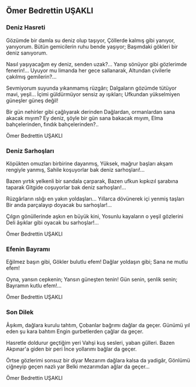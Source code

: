 ## Ömer Bedrettin UŞAKLI

### Deniz Hasreti

Gözümde bir damla su deniz olup taşıyor,
Çöllerde kalmış gibi yanıyor, yanıyorum.
Bütün gemicilerin ruhu bende yaşıyor;
Başımdaki gökleri bir deniz sanıyorum.

Nasıl yaşıyacağım ey deniz, senden uzak?...
Yanıp sönüyor gibi gözlerimde fenerin!...
Uyuyor mu limanda her gece sallanarak,
Altundan çivilerle çakılmış gemilerin?...

Sevmiyorum suyunda yıkanmamış rüzgârı;
Dalgaların gözümde tütüyor mavi, yeşil...
İçimi güldürmüyor sensiz ay ışıkları;
Ufkundan yükselmiyen güneşler güneş değil!

Bir gün nehirler gibi çağlıyarak derinden
Dağlardan, ormanlardan sana akacak mıyım?
Ey deniz, şöyle bir gün sana bakacak mıyım,
Elma bahçelerinden, fındık bahçelerinden?..

Ömer Bedrettin UŞAKLI

### Deniz Sarhoşları

Köpükten omuzları birbirine dayanmış,
Yüksek, mağrur başları akşam rengiyle yanmış,
Sahile koşuyorlar bak deniz sarhoşları!...

Bazen yırtık yelkenli bir sandala çarparak,
Bazen ufkun kıpkızıl şarabına taparak
Gitgide coşuyorlar bak deniz sarhoşları!...

Rüzgârların ıslığı en yakın yoldaşları...
Yıllarca dövünerek içi yenmiş taşları
Bir anda parçalayıp doyacak bu sarhoşlar!...

Çılgın gönüllerinde aşkın en büyük kini,
Yosunlu kayaların o yeşil gözlerini
Deli âşıklar gibi oyacak bu sarhoşlar!...

Ömer Bedrettin UŞAKLI

### Efenin Bayramı

Eğilmez başın gibi,
Gökler bulutlu efem!
Dağlar yoldaşın gibi;
Sana ne mutlu efem!

Oyna, yansın cepkenin;
Yansın güneşten tenin!
Gün senin, şenlik senin;
Bayramın kutlu efem!...

Ömer Bedrettin UŞAKLI

### Son Dilek

Âşıkım, dağlara kurulu tahtım,
Çobanlar bağrımı dağlar da geçer.
Günümü yıl eden şu kara bahtım
Engin gurbetlerden çağlar da geçer.

Hasretle doldurur geçtiğim yeri
Vahşi kuş sesleri, yaban gülleri.
Bazen Akpınar'a giden bir peri
İnce yollarımı bağlar da geçer.

Örtse gözlerimi sonsuz bir diyar
Mezarım dağlara kalsa da yadigâr,
Gönlümü çiğneyip geçen nazlı yar
Belki mezarımdan ağlar da geçer...

Ömer Bedrettin UŞAKLI